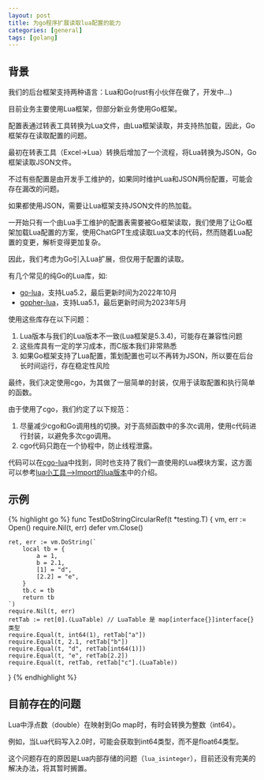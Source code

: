 ```yaml
---
layout: post
title: 为go程序扩展读取lua配置的能力
categories: [general]
tags: [golang]
---
```


## 背景

我们的后台框架支持两种语言：Lua和Go(rust有小伙伴在做了，开发中...)

目前业务主要使用Lua框架，但部分新业务使用Go框架。

配置表通过转表工具转换为Lua文件，由Lua框架读取，并支持热加载，因此，Go框架存在读取配置的问题。

最初在转表工具（Excel->Lua）转换后增加了一个流程，将Lua转换为JSON，Go框架读取JSON文件。

不过有些配置是由开发手工维护的，如果同时维护Lua和JSON两份配置，可能会存在漏改的问题。

如果都使用JSON，需要让Lua框架支持JSON文件的热加载。

一开始只有一个由Lua手工维护的配置表需要被Go框架读取，我们使用了让Go框架加载Lua配置的方案，使用ChatGPT生成读取Lua文本的代码，然而随着Lua配置的变更，解析变得更加复杂。

因此，我们考虑为Go引入Lua扩展，但仅用于配置的读取。

有几个常见的纯Go的Lua库，如:

* [go-lua](https://github.com/Shopify/go-lua)，支持Lua5.2，最后更新时间为2022年10月
* [gopher-lua](https://github.com/yuin/gopher-lua)，支持Lua5.1，最后更新时间为2023年5月

使用这些库存在以下问题：

1. Lua版本与我们的Lua版本不一致(Lua框架是5.3.4)，可能存在兼容性问题
1. 这些库具有一定的学习成本，而C版本我们非常熟悉
1. 如果Go框架支持了Lua配置，策划配置也可以不再转为JSON，所以要在后台长时间运行，存在稳定性风险

最终，我们决定使用cgo，为其做了一层简单的封装，仅用于读取配置和执行简单的函数。

由于使用了cgo，我们约定了以下规范：

1. 尽量减少cgo和Go调用栈的切换。对于高频函数中的多次c调用，使用c代码进行封装，以避免多次cgo调用。
1. cgo代码只跑在一个协程中，防止线程泄露。

代码可以在[cgo-lua](https://github.com/dpull/cgo-lua)中找到，同时也支持了我们一直使用的Lua模块方案，这方面可以参考[lua小工具-->Import的lua版本](https://blog.dpull.com/post/2012-12-18-lua_util)中的介绍。

## 示例

{% highlight go %}
func TestDoStringCircularRef(t *testing.T) {
	vm, err := Open()
	require.Nil(t, err)
	defer vm.Close()

	ret, err := vm.DoString(`
		local tb = {
			a = 1, 
			b = 2.1, 
			[1] = "d",
			[2.2] = "e",
		}
		tb.c = tb
		return tb
	`)
	require.Nil(t, err)
	retTab := ret[0].(LuaTable) // LuaTable 是 map[interface{}]interface{} 类型
	require.Equal(t, int64(1), retTab["a"])
	require.Equal(t, 2.1, retTab["b"])
	require.Equal(t, "d", retTab[int64(1)])
	require.Equal(t, "e", retTab[2.2])
	require.Equal(t, retTab, retTab["c"].(LuaTable))
}
{% endhighlight %}

## 目前存在的问题

Lua中浮点数（double）在映射到Go map时，有时会转换为整数（int64）。

例如，当Lua代码写入2.0时，可能会获取到int64类型，而不是float64类型。

这个问题存在的原因是Lua内部存储的问题（`lua_isinteger`），目前还没有完美的解决办法，将其暂时搁置。

